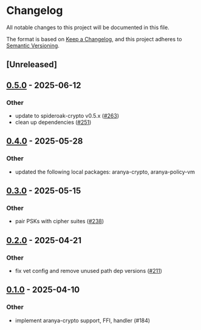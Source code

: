 # Changelog

All notable changes to this project will be documented in this file.

The format is based on [Keep a Changelog](https://keepachangelog.com/en/1.0.0/), 
and this project adheres to [Semantic Versioning](https://semver.org/spec/v2.0.0.html).

## [Unreleased]

## [0.5.0](https://github.com/aranya-project/aranya-core/compare/aranya-aqc-util-v0.4.0...aranya-aqc-util-v0.5.0) - 2025-06-12

### Other

* update to spideroak-crypto v0.5.x ([#263](https://github.com/aranya-project/aranya-core/pull/263))
* clean up dependencies ([#251](https://github.com/aranya-project/aranya-core/pull/251))

## [0.4.0](https://github.com/aranya-project/aranya-core/compare/aranya-aqc-util-v0.3.0...aranya-aqc-util-v0.4.0) - 2025-05-28

### Other

* updated the following local packages: aranya-crypto, aranya-policy-vm

## [0.3.0](https://github.com/aranya-project/aranya-core/compare/aranya-aqc-util-v0.2.0...aranya-aqc-util-v0.3.0) - 2025-05-15

### Other

* pair PSKs with cipher suites ([#238](https://github.com/aranya-project/aranya-core/pull/238))

## [0.2.0](https://github.com/aranya-project/aranya-core/compare/aranya-aqc-util-v0.1.0...aranya-aqc-util-v0.2.0) - 2025-04-21

### Other

* fix vet config and remove unused path dep versions ([#211](https://github.com/aranya-project/aranya-core/pull/211))

## [0.1.0](https://github.com/aranya-project/aranya-core/releases/tag/aranya-aqc-util-v0.1.0) - 2025-04-10

### Other

* implement aranya-crypto support, FFI, handler (#184)
